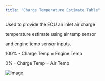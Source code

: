 ```yaml
---
title: "Charge Temperature Estimate Table"
---
```



Used to provide the ECU an inlet air charge&nbsp;

temperature estimate using air temp sensor&nbsp;

and engine temp sensor inputs.


&#49;00% - Charge Temp = Engine Temp

&#48;% - Charge Temp = Air Temp &nbsp;


![Image](</lib/AAAA118.jpg>)
